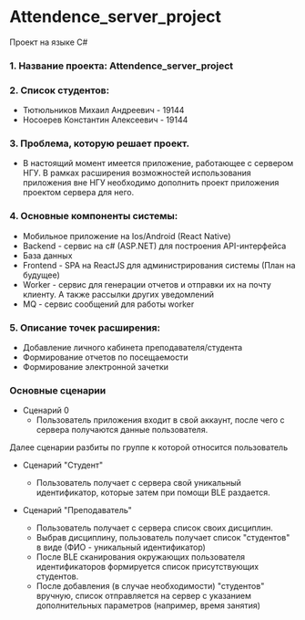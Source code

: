 # Attendence_server_project

Проект на языке C#

### 1. Название проекта: Attendence_server_project

### 2. Список студентов:
* Тютюльников Михаил Андреевич - 19144
* Носоерев Константин Алексеевич - 19144
### 3. Проблема, которую решает проект.
* В настоящий момент имеется приложение, работающее с сервером НГУ. В рамках расширения возможностей использования приложения вне НГУ необходимо дополнить проект приложения проектом сервера для него.
### 4. Основные компоненты системы:
* Мобильное приложение на Ios/Android (React Native)
* Backend - сервис на c# (ASP.NET) для построения API-интерфейса
* База данных 
* Frontend - SPA на ReactJS для администрирования системы (План на будущее)
* Worker - сервис для генерации отчетов и отправки их на почту клиенту. А также рассылки других уведомлений
* MQ - сервис сообщений для работы worker
### 5. Описание точек расширения:
* Добавление личного кабинета преподавателя/студента
* Формирование отчетов по посещаемости
* Формирование электронной зачетки 

### Основные сценарии
* Сценарий 0
  - Пользователь приложения входит в свой аккаунт, после чего с сервера получаются данные пользователя.
 
Далее сценарии разбиты по группе к которой относится пользователь
* Сценарий "Студент"
  - Пользователь получает с сервера свой уникальный идентификатор, которые затем при помощи BLE раздается.

* Сценарий "Преподаватель"
  - Пользователь получает с сервера список своих дисциплин.
  - Выбрав дисциплину, пользователь получает список "студентов" в виде (ФИО - уникальный идентификатор)
  - После BLE сканирования окружающих пользователя идентификаторов формируется список присутствующих студентов.
  - После добавления (в случае необходимости) "студентов" вручную, список отправляется на сервер с указанием дополнительных параметров (например, время занятия)
